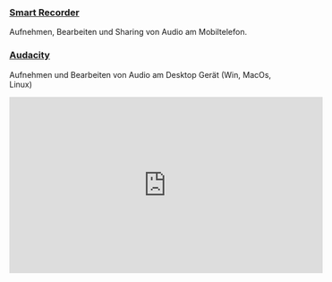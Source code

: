 <a href="https://play.google.com/store/apps/details?id=com.andrwq.recorder&hl=de&hl=de"><h3>Smart Recorder</h3></a>
Aufnehmen, Bearbeiten und Sharing von Audio am Mobiltelefon.
<br>
<a href="https://www.audacityteam.org/"><h3>Audacity</h3></a>
Aufnehmen und Bearbeiten von Audio am Desktop Gerät (Win, MacOs, Linux)<br>
<iframe width="560" height="315" src="https://www.youtube.com/embed/Vn7HYyopGXk" frameborder="0" allow="accelerometer; autoplay; encrypted-media; gyroscope; picture-in-picture" allowfullscreen></iframe>

